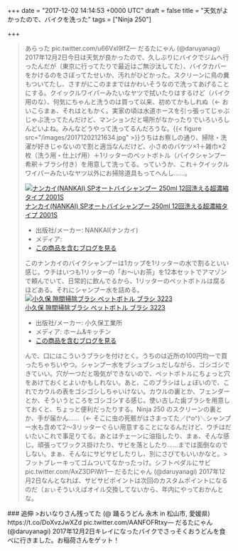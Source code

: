
+++
date = "2017-12-02 14:14:53 +0000 UTC"
draft = false
title = "天気がよかったので、バイクを洗った"
tags = ["Ninja 250"]

+++
>あらった pic.twitter.com/u66VxI9lfZ— だるたにゃん (@daruyanagi) 2017年12月2日<script async="" src="https://platform.twitter.com/widgets.js" charset="utf-8"></script>今日は天気が良かったので、久しぶりにバイクでジムへ行ったんだが（東京に行ってたりで最近はご無沙汰してた）、バイクカバーをかけるのをさぼってたせいか、汚れがひどかった。スクリーンに鳥の糞もついてたし、さすがにこのままではかわいそうなので洗ってあげることにする。クイックルワイパーみたいなヤツで拭いたりはするけど（バイク用のな）、何気にちゃんと洗うのは買って以来、初めてかもしれぬ（← おいこらまぁ、それはともかく。実家の頃は水道ホースを引っ張ってじゃぶじゃぶ洗ってたんだけど、マンションだと場所がなかったりでいろいろしんどいよね。みんなどうやって洗ってるんだろうな。{{< figure src="/images/20171202121634.jpg"  >}}うちはお察しの通り、掃除・洗濯が好きじゃないので割と適当なんだけど、小さめのバケツ×1＋雑巾×2枚（洗う用・仕上げ用）＋1リッターのペットボトル（バイクシャンプー希釈＋ブラシ付き）を用意して洗ってる。っていうか、これ＋クイックルワイパーみたいなヤツ以外にお掃除道具もってへんし……。<div class="hatena-asin-detail"><a href="http://www.amazon.co.jp/exec/obidos/ASIN/B00TRWL3AS/bestylesnet-22/"><img src="https://images-fe.ssl-images-amazon.com/images/I/41aafoe78WL._SL160_.jpg" class="hatena-asin-detail-image" alt="ナンカイ(NANKAI) SPオートバイシャンプー 250ml 12回洗える超濃縮タイプ 2001S" title="ナンカイ(NANKAI) SPオートバイシャンプー 250ml 12回洗える超濃縮タイプ 2001S"/></a><div class="hatena-asin-detail-info"><a href="http://www.amazon.co.jp/exec/obidos/ASIN/B00TRWL3AS/bestylesnet-22/">ナンカイ(NANKAI) SPオートバイシャンプー 250ml 12回洗える超濃縮タイプ 2001S</a><ul><li><span class="hatena-asin-detail-label">出版社/メーカー:</span> NANKAI(ナンカイ)</li><li><span class="hatena-asin-detail-label">メディア:</span> </li><li><a href="http://d.hatena.ne.jp/asin/B00TRWL3AS/bestylesnet-22" target="_blank">この商品を含むブログを見る</a></li></ul></div><div class="hatena-asin-detail-foot"></div></div>このナンカイのバイクシャンプーは1カップを1リッターの水で割るといい感じ。ウチはいつも1リッターの「お～いお茶」を12本セットでアマゾンで頼んでいて、日常的に飲んでるから、1リッターのペットボトルは腐るほどある。それにシャンプー水を詰める。<div class="hatena-asin-detail"><a href="http://www.amazon.co.jp/exec/obidos/ASIN/B0088B7PX8/bestylesnet-22/"><img src="https://images-fe.ssl-images-amazon.com/images/I/51BIrRp%2B4%2BL._SL160_.jpg" class="hatena-asin-detail-image" alt="小久保 隙間掃除ブラシ ペットボトル ブラシ 3223" title="小久保 隙間掃除ブラシ ペットボトル ブラシ 3223"/></a><div class="hatena-asin-detail-info"><a href="http://www.amazon.co.jp/exec/obidos/ASIN/B0088B7PX8/bestylesnet-22/">小久保 隙間掃除ブラシ ペットボトル ブラシ 3223</a><ul><li><span class="hatena-asin-detail-label">出版社/メーカー:</span> 小久保工業所</li><li><span class="hatena-asin-detail-label">メディア:</span> ホーム&amp;キッチン</li><li><a href="http://d.hatena.ne.jp/asin/B0088B7PX8/bestylesnet-22" target="_blank">この商品を含むブログを見る</a></li></ul></div><div class="hatena-asin-detail-foot"></div></div>んで、口にはこういうブラシを付けとく。うちのは近所の100円均一で買ったちゃちいやつ。シャンプー水をブシュブシュだしながら、ゴシゴシできていい。穴が一つだと吸気ができないので、ペットボトルにちょっと穴をあけておくとよいかもしれない。あと、このブラシはしょぼいので、これでカウルの表をゴシゴシしちゃいけない。カウルの裏とか、フェンダーとか、そういうところをゴシゴシする感じ。使い古した歯ブラシを用意しておくと、ちょっと便利だったりする。Ninja 250 のスクリーンの裏とか、手が届かん……（← そこに虫の死骸がはさまってた／(^o^)＼シャンプー水も含めて2～3リッターぐらい用意することになるんだけど、ウチはだいたいこれで事足りてる。あとはチェーンに油指したり、まぁ、そんな感じ。頑張ってワックス掛けたり、サビを落としたり……までは面倒なのでしない。まぁ、そんなにサビサビしたりし、別にさびてもいいかなと。>フットブレーキってゴムついてなかったっけ。シフトペダルにサビ pic.twitter.com/AxZ3DPiWr1— だるたにゃん (@daruyanagi) 2017年12月2日<script async="" src="https://platform.twitter.com/widgets.js" charset="utf-8"></script>なんとなれば、サビサビポイントは次回のカスタムポイントになるのだ（ぉぃそういえばオイル交換してないから、年内にやっておかんとな。

<div class="section">
    ### 追伸
    >おいなりさん残ってた (@ 踊るうどん 永木 in 松山市, 愛媛県) https://t.co/DoXvzJwXZd pic.twitter.com/AANFOFRtxy— だるたにゃん (@daruyanagi) 2017年12月2日<script async="" src="https://platform.twitter.com/widgets.js" charset="utf-8"></script>キレイになったバイクでさっそくおうどんを食べに行きました。お稲荷さんをゲット！

</div>

